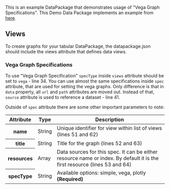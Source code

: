 This is an example DataPackage that demonstrates usage of "Vega Graph Specifications". This Demo Data Package implements an example from [here](https://vega.github.io/vega-editor/?mode=vega&spec=driving).

## Views

To create graphs for your tabular DataPackage, the datapackage.json should include the views attribute that defines data views.

### Vega Graph Specifications

<script src="https://gist.github.com/anuveyatsu/8a3db6b83422fc7dc592bf1963fee275.js"></script>
To use "Vega Graph Specification" `specType` inside `views` attribute should be set to `vega` - line 34. You can use almost the same specifications inside `spec` attribute, that are used for setting the vega graphs. Only difference is that in `data` property, all `url` and `path` attributes are moved out. Instead of that, `source` attribute is used to reference a dataset - line 41.

Outside of `spec` attribute there are some other important parameters to note:

<table class="table table-bordered table-striped resource-summary">
  <thead>
   <tr>
     <th>Attribute</th>
     <th>Type</th>
     <th>Description</th>
   </tr>
  </thead>
  <tbody>
    <tr>
      <th>name</th>
      <td>String</td>
      <td>Unique identifier for view within list of views (lines 51 and 62)</td>
    </tr>
    <tr>
      <th>title</th>
      <td>String</td>
      <td>Title for the graph (lines 52 and 63)</td>
    </tr>
    <tr>
      <th>resources</th>
      <td>Array</td>
      <td>Data sources for this spec. It can be either resource name or index. By default it is the first resource (lines 53 and 64)</td>
    </tr>
    <tr>
      <th>specType</th>
      <td>String</td>
      <td>Available options: simple, vega, plotly <strong>(Required)</strong></td>
    </tr>
  </tbody>
</table>
